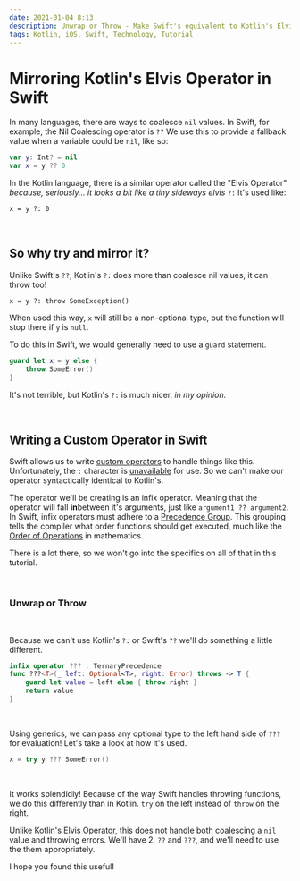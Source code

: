 ```yaml
---
date: 2021-01-04 8:13
description: Unwrap or Throw - Make Swift's equivalent to Kotlin's Elvis Operator!  A Tutorial for adding Custom Operators in Swift.
tags: Kotlin, iOS, Swift, Technology, Tutorial
---
```


# Mirroring Kotlin's Elvis Operator in Swift

In many languages, there are ways to coalesce `nil` values. In Swift, for example, the Nil Coalescing operator is `??` We use this to provide a fallback value when a variable could be `nil`, like so:

```swift
var y: Int? = nil
var x = y ?? 0
```

In the Kotlin language, there is a similar operator called the "Elvis Operator" _because, seriously... it looks a bit like a tiny sideways elvis_ `?:` It's used like:

```
x = y ?: 0
```

<br/>

## So why try and mirror it?

Unlike Swift's `??`, Kotlin's `?:` does more than coalesce nil values, it can throw too!

```
x = y ?: throw SomeException()
```

When used this way, `x` will still be a non-optional type, but the function will stop there if `y` is `null`.

To do this in Swift, we would generally need to use a `guard` statement.

```swift
guard let x = y else { 
    throw SomeError() 
}
```

It's not terrible, but Kotlin's `?:` is much nicer, _in my opinion._

<br/>

## Writing a Custom Operator in Swift

Swift allows us to write [custom operators](https://docs.swift.org/swift-book/LanguageGuide/AdvancedOperators.html#ID46) to handle things like this. Unfortunately, the `:` character is [unavailable](https://docs.swift.org/swift-book/ReferenceManual/LexicalStructure.html#ID418) for use. So we can't make our operator syntactically identical to Kotlin's.

The operator we'll be creating is an infix operator. Meaning that the operator will fall **in**between it's arguments, just like `argument1 ?? argument2`. In Swift, infix operators must adhere to a [Precedence Group](https://developer.apple.com/documentation/swift/swift_standard_library/operator_declarations). This grouping tells the compiler what order functions should get executed, much like the [Order of Operations](https://en.wikipedia.org/wiki/Order_of_operations) in mathematics.

There is a lot there, so we won't go into the specifics on all of that in this tutorial.

<br/>

### Unwrap or Throw
<br/>

Because we can't use Kotlin's `?:` or Swift's `??` we'll do something a little different.

```swift
infix operator ??? : TernaryPrecedence
func ???<T>(_ left: Optional<T>, right: Error) throws -> T {
    guard let value = left else { throw right }
    return value
}
```
<br/>

Using generics, we can pass any optional type to the left hand side of `???` for evaluation! Let's take a look at how it's used.

```swift
x = try y ??? SomeError()
```

<br/>

It works splendidly! Because of the way Swift handles throwing functions, we do this differently than in Kotlin. `try` on the left instead of `throw` on the right. 

Unlike Kotlin's Elvis Operator, this does not handle both coalescing a `nil` value and throwing errors. We'll have 2, `??` and `???`, and we'll need to use the them appropriately.

I hope you found this useful! 